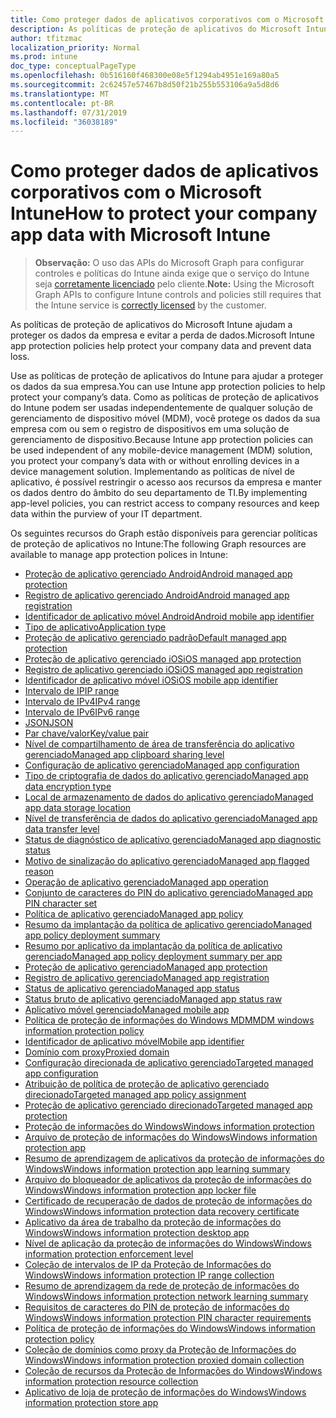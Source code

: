 ```yaml
---
title: Como proteger dados de aplicativos corporativos com o Microsoft Intune
description: As políticas de proteção de aplicativos do Microsoft Intune ajudam a proteger os dados da empresa e evitar a perda de dados.
author: tfitzmac
localization_priority: Normal
ms.prod: intune
doc_type: conceptualPageType
ms.openlocfilehash: 0b516160f468300e08e5f1294ab4951e169a80a5
ms.sourcegitcommit: 2c62457e57467b8d50f21b255b553106a9a5d8d6
ms.translationtype: MT
ms.contentlocale: pt-BR
ms.lasthandoff: 07/31/2019
ms.locfileid: "36038189"
---
```

# <a name="how-to-protect-your-company-app-data-with-microsoft-intune"></a><span data-ttu-id="84fab-103">Como proteger dados de aplicativos corporativos com o Microsoft Intune</span><span class="sxs-lookup"><span data-stu-id="84fab-103">How to protect your company app data with Microsoft Intune</span></span>

> <span data-ttu-id="84fab-104">**Observação:** O uso das APIs do Microsoft Graph para configurar controles e políticas do Intune ainda exige que o serviço do Intune seja [corretamente licenciado](https://www.microsoft.com/en-us/cloud-platform/microsoft-intune-pricing) pelo cliente.</span><span class="sxs-lookup"><span data-stu-id="84fab-104">**Note:** Using the Microsoft Graph APIs to configure Intune controls and policies still requires that the Intune service is [correctly licensed](https://www.microsoft.com/en-us/cloud-platform/microsoft-intune-pricing) by the customer.</span></span>

<span data-ttu-id="84fab-105">As políticas de proteção de aplicativos do Microsoft Intune ajudam a proteger os dados da empresa e evitar a perda de dados.</span><span class="sxs-lookup"><span data-stu-id="84fab-105">Microsoft Intune app protection policies help protect your company data and prevent data loss.</span></span>

<span data-ttu-id="84fab-106">Use as políticas de proteção de aplicativos do Intune para ajudar a proteger os dados da sua empresa.</span><span class="sxs-lookup"><span data-stu-id="84fab-106">You can use Intune app protection policies to help protect your company’s data.</span></span> <span data-ttu-id="84fab-107">Como as políticas de proteção de aplicativos do Intune podem ser usadas independentemente de qualquer solução de gerenciamento de dispositivo móvel (MDM), você protege os dados da sua empresa com ou sem o registro de dispositivos em uma solução de gerenciamento de dispositivo.</span><span class="sxs-lookup"><span data-stu-id="84fab-107">Because Intune app protection policies can be used independent of any mobile-device management (MDM) solution, you protect your company’s data with or without enrolling devices in a device management solution.</span></span> <span data-ttu-id="84fab-108">Implementando as políticas de nível de aplicativo, é possível restringir o acesso aos recursos da empresa e manter os dados dentro do âmbito do seu departamento de TI.</span><span class="sxs-lookup"><span data-stu-id="84fab-108">By implementing app-level policies, you can restrict access to company resources and keep data within the purview of your IT department.</span></span>

<span data-ttu-id="84fab-109">Os seguintes recursos do Graph estão disponíveis para gerenciar políticas de proteção de aplicativos no Intune:</span><span class="sxs-lookup"><span data-stu-id="84fab-109">The following Graph resources are available to manage app protection polices in Intune:</span></span>  

- [<span data-ttu-id="84fab-110">Proteção de aplicativo gerenciado Android</span><span class="sxs-lookup"><span data-stu-id="84fab-110">Android managed app protection</span></span>](intune-mam-androidmanagedappprotection.md)
- [<span data-ttu-id="84fab-111">Registro de aplicativo gerenciado Android</span><span class="sxs-lookup"><span data-stu-id="84fab-111">Android managed app registration</span></span>](intune-mam-androidmanagedappregistration.md)
- [<span data-ttu-id="84fab-112">Identificador de aplicativo móvel Android</span><span class="sxs-lookup"><span data-stu-id="84fab-112">Android mobile app identifier</span></span>](intune-mam-androidmobileappidentifier.md)
- [<span data-ttu-id="84fab-113">Tipo de aplicativo</span><span class="sxs-lookup"><span data-stu-id="84fab-113">Application type</span></span>](intune-wip-applicationtype.md)
- [<span data-ttu-id="84fab-114">Proteção de aplicativo gerenciado padrão</span><span class="sxs-lookup"><span data-stu-id="84fab-114">Default managed app protection</span></span>](intune-mam-defaultmanagedappprotection.md)
- [<span data-ttu-id="84fab-115">Proteção de aplicativo gerenciado iOS</span><span class="sxs-lookup"><span data-stu-id="84fab-115">iOS managed app protection</span></span>](intune-mam-iosmanagedappprotection.md)
- [<span data-ttu-id="84fab-116">Registro de aplicativo gerenciado iOS</span><span class="sxs-lookup"><span data-stu-id="84fab-116">iOS managed app registration</span></span>](intune-mam-iosmanagedappregistration.md)
- [<span data-ttu-id="84fab-117">Identificador de aplicativo móvel iOS</span><span class="sxs-lookup"><span data-stu-id="84fab-117">iOS mobile app identifier</span></span>](intune-mam-iosmobileappidentifier.md)
- [<span data-ttu-id="84fab-118">Intervalo de IP</span><span class="sxs-lookup"><span data-stu-id="84fab-118">IP range</span></span>](intune-mam-iprange.md)
- [<span data-ttu-id="84fab-119">Intervalo de IPv4</span><span class="sxs-lookup"><span data-stu-id="84fab-119">IPv4 range</span></span>](intune-mam-ipv4range.md)
- [<span data-ttu-id="84fab-120">Intervalo de IPv6</span><span class="sxs-lookup"><span data-stu-id="84fab-120">IPv6 range</span></span>](intune-mam-ipv6range.md)
- [<span data-ttu-id="84fab-121">JSON</span><span class="sxs-lookup"><span data-stu-id="84fab-121">JSON</span></span>](intune-mam-json.md)
- [<span data-ttu-id="84fab-122">Par chave/valor</span><span class="sxs-lookup"><span data-stu-id="84fab-122">Key/value pair</span></span>](intune-mam-keyvaluepair.md)
- [<span data-ttu-id="84fab-123">Nível de compartilhamento de área de transferência do aplicativo gerenciado</span><span class="sxs-lookup"><span data-stu-id="84fab-123">Managed app clipboard sharing level</span></span>](intune-mam-managedappclipboardsharinglevel.md)
- [<span data-ttu-id="84fab-124">Configuração de aplicativo gerenciado</span><span class="sxs-lookup"><span data-stu-id="84fab-124">Managed app configuration</span></span>](intune-mam-managedappconfiguration.md)
- [<span data-ttu-id="84fab-125">Tipo de criptografia de dados do aplicativo gerenciado</span><span class="sxs-lookup"><span data-stu-id="84fab-125">Managed app data encryption type</span></span>](intune-mam-managedappdataencryptiontype.md)
- [<span data-ttu-id="84fab-126">Local de armazenamento de dados do aplicativo gerenciado</span><span class="sxs-lookup"><span data-stu-id="84fab-126">Managed app data storage location</span></span>](intune-mam-managedappdatastoragelocation.md)
- [<span data-ttu-id="84fab-127">Nível de transferência de dados do aplicativo gerenciado</span><span class="sxs-lookup"><span data-stu-id="84fab-127">Managed app data transfer level</span></span>](intune-mam-managedappdatatransferlevel.md)
- [<span data-ttu-id="84fab-128">Status de diagnóstico de aplicativo gerenciado</span><span class="sxs-lookup"><span data-stu-id="84fab-128">Managed app diagnostic status</span></span>](intune-mam-managedappdiagnosticstatus.md)
- [<span data-ttu-id="84fab-129">Motivo de sinalização do aplicativo gerenciado</span><span class="sxs-lookup"><span data-stu-id="84fab-129">Managed app flagged reason</span></span>](intune-mam-managedappflaggedreason.md)
- [<span data-ttu-id="84fab-130">Operação de aplicativo gerenciado</span><span class="sxs-lookup"><span data-stu-id="84fab-130">Managed app operation</span></span>](intune-mam-managedappoperation.md)
- [<span data-ttu-id="84fab-131">Conjunto de caracteres do PIN do aplicativo gerenciado</span><span class="sxs-lookup"><span data-stu-id="84fab-131">Managed app PIN character set</span></span>](intune-mam-managedapppincharacterset.md)
- [<span data-ttu-id="84fab-132">Política de aplicativo gerenciado</span><span class="sxs-lookup"><span data-stu-id="84fab-132">Managed app policy</span></span>](intune-mam-managedapppolicy.md)
- [<span data-ttu-id="84fab-133">Resumo da implantação da política de aplicativo gerenciado</span><span class="sxs-lookup"><span data-stu-id="84fab-133">Managed app policy deployment summary</span></span>](intune-mam-managedapppolicydeploymentsummary.md)
- [<span data-ttu-id="84fab-134">Resumo por aplicativo da implantação da política de aplicativo gerenciado</span><span class="sxs-lookup"><span data-stu-id="84fab-134">Managed app policy deployment summary per app</span></span>](intune-mam-managedapppolicydeploymentsummaryperapp.md)
- [<span data-ttu-id="84fab-135">Proteção de aplicativo gerenciado</span><span class="sxs-lookup"><span data-stu-id="84fab-135">Managed app protection</span></span>](intune-mam-managedappprotection.md)
- [<span data-ttu-id="84fab-136">Registro de aplicativo gerenciado</span><span class="sxs-lookup"><span data-stu-id="84fab-136">Managed app registration</span></span>](intune-mam-managedappregistration.md)
- [<span data-ttu-id="84fab-137">Status de aplicativo gerenciado</span><span class="sxs-lookup"><span data-stu-id="84fab-137">Managed app status</span></span>](intune-mam-managedappstatus.md)
- [<span data-ttu-id="84fab-138">Status bruto de aplicativo gerenciado</span><span class="sxs-lookup"><span data-stu-id="84fab-138">Managed app status raw</span></span>](intune-mam-managedappstatusraw.md)
- [<span data-ttu-id="84fab-139">Aplicativo móvel gerenciado</span><span class="sxs-lookup"><span data-stu-id="84fab-139">Managed mobile app</span></span>](intune-mam-managedmobileapp.md)
- [<span data-ttu-id="84fab-140">Política de proteção de informações do Windows MDM</span><span class="sxs-lookup"><span data-stu-id="84fab-140">MDM windows information protection policy</span></span>](intune-mam-mdmwindowsinformationprotectionpolicy.md)
- [<span data-ttu-id="84fab-141">Identificador de aplicativo móvel</span><span class="sxs-lookup"><span data-stu-id="84fab-141">Mobile app identifier</span></span>](intune-mam-mobileappidentifier.md)
- [<span data-ttu-id="84fab-142">Domínio com proxy</span><span class="sxs-lookup"><span data-stu-id="84fab-142">Proxied domain</span></span>](intune-mam-proxieddomain.md)
- [<span data-ttu-id="84fab-143">Configuração direcionada de aplicativo gerenciado</span><span class="sxs-lookup"><span data-stu-id="84fab-143">Targeted managed app configuration</span></span>](intune-mam-targetedmanagedappconfiguration.md)
- [<span data-ttu-id="84fab-144">Atribuição de política de proteção de aplicativo gerenciado direcionado</span><span class="sxs-lookup"><span data-stu-id="84fab-144">Targeted managed app policy assignment</span></span>](intune-mam-targetedmanagedapppolicyassignment.md)
- [<span data-ttu-id="84fab-145">Proteção de aplicativo gerenciado direcionado</span><span class="sxs-lookup"><span data-stu-id="84fab-145">Targeted managed app protection</span></span>](intune-mam-targetedmanagedappprotection.md)
- [<span data-ttu-id="84fab-146">Proteção de informações do Windows</span><span class="sxs-lookup"><span data-stu-id="84fab-146">Windows information protection</span></span>](intune-mam-windowsinformationprotection.md)
- [<span data-ttu-id="84fab-147">Arquivo de proteção de informações do Windows</span><span class="sxs-lookup"><span data-stu-id="84fab-147">Windows information protection app</span></span>](intune-mam-windowsinformationprotectionapp.md)
- [<span data-ttu-id="84fab-148">Resumo de aprendizagem de aplicativos da proteção de informações do Windows</span><span class="sxs-lookup"><span data-stu-id="84fab-148">Windows information protection app learning summary</span></span>](intune-wip-windowsinformationprotectionapplearningsummary.md)
- [<span data-ttu-id="84fab-149">Arquivo do bloqueador de aplicativos da proteção de informações do Windows</span><span class="sxs-lookup"><span data-stu-id="84fab-149">Windows information protection app locker file</span></span>](intune-mam-windowsinformationprotectionapplockerfile.md)
- [<span data-ttu-id="84fab-150">Certificado de recuperação de dados de proteção de informações do Windows</span><span class="sxs-lookup"><span data-stu-id="84fab-150">Windows information protection data recovery certificate</span></span>](intune-mam-windowsinformationprotectiondatarecoverycertificate.md)
- [<span data-ttu-id="84fab-151">Aplicativo da área de trabalho da proteção de informações do Windows</span><span class="sxs-lookup"><span data-stu-id="84fab-151">Windows information protection desktop app</span></span>](intune-mam-windowsinformationprotectiondesktopapp.md)
- [<span data-ttu-id="84fab-152">Nível de aplicação da proteção de informações do Windows</span><span class="sxs-lookup"><span data-stu-id="84fab-152">Windows information protection enforcement level</span></span>](intune-mam-windowsinformationprotectionenforcementlevel.md)
- [<span data-ttu-id="84fab-153">Coleção de intervalos de IP da Proteção de Informações do Windows</span><span class="sxs-lookup"><span data-stu-id="84fab-153">Windows information protection IP range collection</span></span>](intune-mam-windowsinformationprotectioniprangecollection.md)
- [<span data-ttu-id="84fab-154">Resumo de aprendizagem da rede de proteção de informações do Windows</span><span class="sxs-lookup"><span data-stu-id="84fab-154">Windows information protection network learning summary</span></span>](intune-wip-windowsinformationprotectionnetworklearningsummary.md)
- [<span data-ttu-id="84fab-155">Requisitos de caracteres do PIN de proteção de informações do Windows</span><span class="sxs-lookup"><span data-stu-id="84fab-155">Windows information protection PIN character requirements</span></span>](intune-mam-windowsinformationprotectionpincharacterrequirements.md)
- [<span data-ttu-id="84fab-156">Política de proteção de informações do Windows</span><span class="sxs-lookup"><span data-stu-id="84fab-156">Windows information protection policy</span></span>](intune-mam-windowsinformationprotectionpolicy.md)
- [<span data-ttu-id="84fab-157">Coleção de domínios como proxy da Proteção de Informações do Windows</span><span class="sxs-lookup"><span data-stu-id="84fab-157">Windows information protection proxied domain collection</span></span>](intune-mam-windowsinformationprotectionproxieddomaincollection.md)
- [<span data-ttu-id="84fab-158">Coleção de recursos da Proteção de Informações do Windows</span><span class="sxs-lookup"><span data-stu-id="84fab-158">Windows information protection resource collection</span></span>](intune-mam-windowsinformationprotectionresourcecollection.md)
- [<span data-ttu-id="84fab-159">Aplicativo de loja de proteção de informações do Windows</span><span class="sxs-lookup"><span data-stu-id="84fab-159">Windows information protection store app</span></span>](intune-mam-windowsinformationprotectionstoreapp.md)

